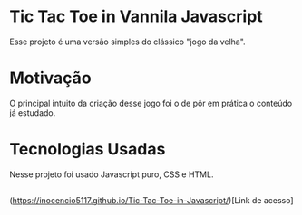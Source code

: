 # Tic Tac Toe in Vannila Javascript

Esse projeto é uma versão simples do clássico "jogo da velha".

# Motivação

O principal intuito da criação desse jogo foi o de pôr em prática o conteúdo já estudado.

# Tecnologias Usadas

Nesse projeto foi usado Javascript puro, CSS e HTML.

##
(https://inocencio5117.github.io/Tic-Tac-Toe-in-Javascript/)[Link de acesso]
